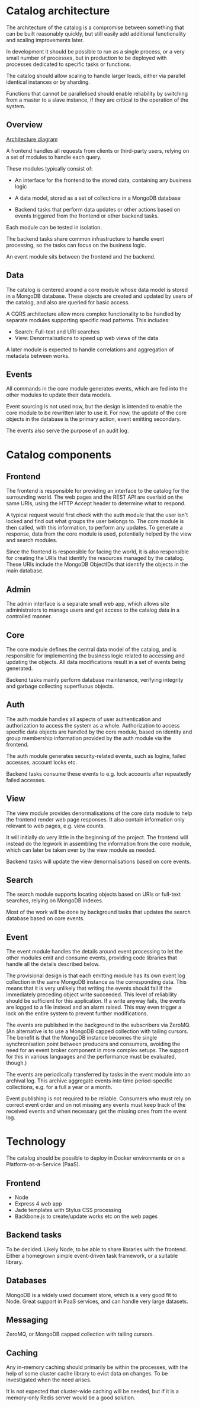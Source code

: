 
Catalog architecture
====================

The architecture of the catalog is a compromise between something that
can be built reasonably quickly, but still easily add additional
functionality and scaling improvements later.

In development it should be possible to run as a single process, or a
very small number of processes, but in production to be deployed with
processes dedicated to specific tasks or functions.

The catalog should allow scaling to handle larger loads, either via
parallel identical instances or by sharding.

Functions that cannot be parallelised should enable reliability by
switching from a master to a slave instance, if they are critical to
the operation of the system.


Overview
--------

[Architecture diagram](architecture.png)

A frontend handles all requests from clients or third-party users,
relying on a set of modules to handle each query.

These modules typically consist of:

* An interface for the frontend to the stored data, containing any
  business logic

* A data model, stored as a set of collections in a MongoDB database

* Backend tasks that perform data updates or other actions based on
  events triggered from the frontend or other backend tasks.

Each module can be tested in isolation.

The backend tasks share common infrastructure to handle event
processing, so the tasks can focus on the business logic.

An event module sits between the frontend and the backend.


Data
----

The catalog is centered around a core module whose data model is
stored in a MongoDB database.  These objects are created and updated
by users of the catalog, and also are queried for basic access.

A CQRS architecture allow more complex functionality to be handled by
separate modules supporting specific read patterns.  This includes:

* Search: Full-text and URI searches
* View: Denormalisations to speed up web views of the data

A later module is expected to handle correlations and aggregation of
metadata between works.


Events
------

All commands in the core module generates events, which are fed into
the other modules to update their data models.

Event sourcing is not used now, but the design is intended to enable
the core module to be rewritten later to use it.  For now, the update
of the core objects in the database is the primary action, event
emitting secondary.

The events also serve the purpose of an audit log.


Catalog components
==================

Frontend
--------

The frontend is responsible for providing an interface to the catalog
for the surrounding world.  The web pages and the REST API are
overlaid on the same URIs, using the HTTP Accept header to determine
what to respond.

A typical request would first check with the auth module that the user
isn't locked and find out what groups the user belongs to.  The core
module is then called, with this information, to perform any updates.
To generate a response, data from the core module is used, potentially
helped by the view and search modules.

Since the frontend is responsible for facing the world, it is also
responsible for creating the URIs that identify the resources managed
by the catalog.  These URIs include the MongoDB ObjectIDs that
identify the objects in the main database.


Admin
-----

The admin interface is a separate small web app, which allows site
administrators to manage users and get access to the catalog data in a
controlled manner.


Core
----

The core module defines the central data model of the catalog, and is
responsible for implementing the business logic related to accessing
and updating the objects.  All data modifications result in a set of
events being generated.

Backend tasks mainly perform database maintenance, verifying integrity
and garbage collecting superfluous objects.


Auth
----

The auth module handles all aspects of user authentication and
authorization to access the system as a whole.  Authorization to
access specific data objects are handled by the core module, based on
identity and group membership information provided by the auth module
via the frontend.

The auth module generates security-related events, such as logins,
failed accesses, account locks etc.

Backend tasks consume these events to e.g. lock accounts after
repeatedly failed accesses.


View
----

The view module provides denormalisations of the core data module to
help the frontend render web page responses.  It also contain
information only relevant to web pages, e.g. view counts.

It will initially do very little in the beginning of the project.  The
frontend will instead do the legwork in assembling the information
from the core module, which can later be taken over by the view module
as needed.

Backend tasks will update the view denormalisations based on core
events.


Search
------

The search module supports locating objects based on URIs or full-text
searches, relying on MongoDB indexes.

Most of the work will be done by background tasks that updates the
search database based on core events.


Event
-----

The event module handles the details around event processing to let
the other modules emit and consume events, providing code libraries
that handle all the details described below.

The provisional design is that each emitting module has its own event
log collection in the same MongoDB instance as the corresponding data.
This means that it is very unlikely that writing the events should
fail if the immediately preceding object write succeeded.  This level
of reliability should be sufficient for this application.  If a write
anyway fails, the events are logged to a file instead and an alarm
raised.  This may even trigger a lock on the entire system to prevent
further modifications.

The events are published in the background to the subscribers via
ZeroMQ.  (An alternative is to use a MongoDB capped collection with
tailing cursors.  The benefit is that the MongoDB instance becomes the
single synchronisation point between producers and consumers, avoiding
the need for an event broker component in more complex setups.  The
support for this in various languages and the performance must be
evaluated, though.)

The events are periodically transferred by tasks in the event module
into an archival log.  This archive aggregate events into time
period-specific collections, e.g. for a full a year or a month.

Event publishing is not required to be reliable.  Consumers who must
rely on correct event order and on not missing any events must keep
track of the received events and when necessary get the missing ones
from the event log.


Technology
==========

The catalog should be possible to deploy in Docker environments or on
a Platform-as-a-Service (PaaS).

Frontend
--------

* Node
* Express 4 web app
* Jade templates with Stylus CSS processing
* Backbone.js to create/update works etc on the web pages


Backend tasks
-------------

To be decided.  Likely Node, to be able to share libraries with the
frontend.  Either a homegrown simple event-driven task framework, or a
suitable library.


Databases
---------

MongoDB is a widely used document store, which is a very good fit to
Node.  Great support in PaaS services, and can handle very large
datasets.


Messaging
---------

ZeroMQ, or MongoDB capped collection with tailing cursors.


Caching
-------

Any in-memory caching should primarily be within the processes, with
the help of some cluster cache library to evict data on changes.  To
be investigated when the need arises.

It is not expected that cluster-wide caching will be needed, but if it
is a memory-only Redis server would be a good solution.

